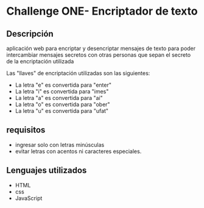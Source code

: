 # Challenge ONE- Encriptador de texto
## Descripción
<p>
aplicación web para encriptar y desencriptar mensajes de texto para poder intercambiar mensajes secretos con otras personas que sepan el secreto de la encriptación utilizada
</p>
<p>
  Las "llaves" de encriptación utilizadas son las siguientes:
</p>

- La letra "e" es convertida para "enter"
- La letra "i" es convertida para "imes"
- La letra "a" es convertida para "ai"
- La letra "o" es convertida para "ober"
- La letra "u" es convertida para "ufat"


## requisitos

- ingresar solo con letras minúsculas
- evitar letras con acentos ni caracteres especiales.


## Lenguajes utilizados
- HTML
- css
- JavaScript
